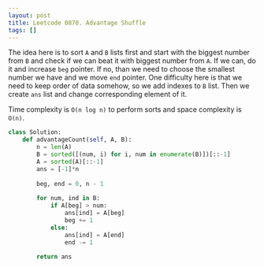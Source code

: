 ```yaml
---
layout: post
title: Leetcode 0870. Advantage Shuffle
tags: []
---
```


The idea here is to sort `A` and `B` lists first and start with the biggest number from `B` and check if we can beat it with biggest number from `A`. If we can, do it and increase `beg` pointer. If no, than we need to choose the smallest number we have and we move `end` pointer. One difficulty here is that we need to keep order of data somehow, so we add indexes to `B` list. Then we create `ans` list and change corresponding element of it.

Time complexity is `O(n log n)` to perform sorts and space complexity is `O(n)`.

```python
class Solution:
    def advantageCount(self, A, B):
        n = len(A)
        B = sorted([(num, i) for i, num in enumerate(B)])[::-1]
        A = sorted(A)[::-1]
        ans = [-1]*n
        
        beg, end = 0, n - 1
        
        for num, ind in B:
            if A[beg] > num:
                ans[ind] = A[beg]
                beg += 1
            else:
                ans[ind] = A[end]
                end -= 1
                
        return ans
```
